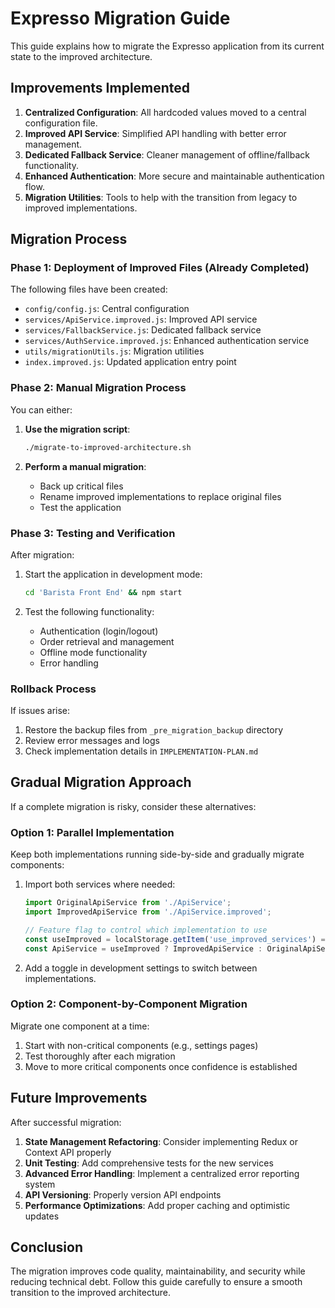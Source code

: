 # Expresso Migration Guide

This guide explains how to migrate the Expresso application from its current state to the improved architecture.

## Improvements Implemented

1. **Centralized Configuration**: All hardcoded values moved to a central configuration file.
2. **Improved API Service**: Simplified API handling with better error management.
3. **Dedicated Fallback Service**: Cleaner management of offline/fallback functionality.
4. **Enhanced Authentication**: More secure and maintainable authentication flow.
5. **Migration Utilities**: Tools to help with the transition from legacy to improved implementations.

## Migration Process

### Phase 1: Deployment of Improved Files (Already Completed)

The following files have been created:
- `config/config.js`: Central configuration
- `services/ApiService.improved.js`: Improved API service
- `services/FallbackService.js`: Dedicated fallback service
- `services/AuthService.improved.js`: Enhanced authentication service
- `utils/migrationUtils.js`: Migration utilities
- `index.improved.js`: Updated application entry point

### Phase 2: Manual Migration Process

You can either:

1. **Use the migration script**:
   ```bash
   ./migrate-to-improved-architecture.sh
   ```

2. **Perform a manual migration**:
   - Back up critical files
   - Rename improved implementations to replace original files
   - Test the application

### Phase 3: Testing and Verification

After migration:

1. Start the application in development mode:
   ```bash
   cd 'Barista Front End' && npm start
   ```

2. Test the following functionality:
   - Authentication (login/logout)
   - Order retrieval and management
   - Offline mode functionality
   - Error handling

### Rollback Process

If issues arise:

1. Restore the backup files from `_pre_migration_backup` directory
2. Review error messages and logs
3. Check implementation details in `IMPLEMENTATION-PLAN.md`

## Gradual Migration Approach

If a complete migration is risky, consider these alternatives:

### Option 1: Parallel Implementation

Keep both implementations running side-by-side and gradually migrate components:

1. Import both services where needed:
   ```js
   import OriginalApiService from './ApiService';
   import ImprovedApiService from './ApiService.improved';
   
   // Feature flag to control which implementation to use
   const useImproved = localStorage.getItem('use_improved_services') === 'true';
   const ApiService = useImproved ? ImprovedApiService : OriginalApiService;
   ```

2. Add a toggle in development settings to switch between implementations.

### Option 2: Component-by-Component Migration

Migrate one component at a time:

1. Start with non-critical components (e.g., settings pages)
2. Test thoroughly after each migration
3. Move to more critical components once confidence is established

## Future Improvements

After successful migration:

1. **State Management Refactoring**: Consider implementing Redux or Context API properly
2. **Unit Testing**: Add comprehensive tests for the new services
3. **Advanced Error Handling**: Implement a centralized error reporting system
4. **API Versioning**: Properly version API endpoints
5. **Performance Optimizations**: Add proper caching and optimistic updates

## Conclusion

The migration improves code quality, maintainability, and security while reducing technical debt. Follow this guide carefully to ensure a smooth transition to the improved architecture.